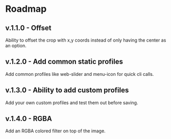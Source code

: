 # Roadmap

## v.1.1.0 - Offset
Ability to offset the crop with x,y coords instead of only having the center as an option.

## v.1.2.0 - Add common static profiles
Add common profiles like web-slider and menu-icon for quick cli calls.

## v.1.3.0 - Ability to add custom profiles
Add your own custom profiles and test them out before saving.

## v.1.4.0 - RGBA
Add an RGBA colored filter on top of the image.
